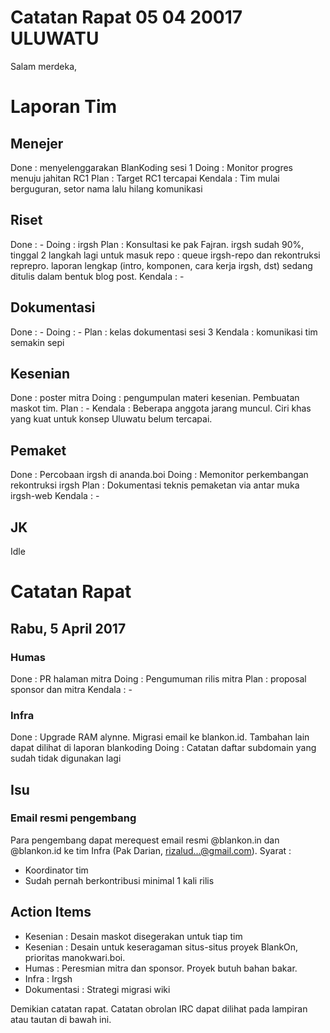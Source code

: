 # Catatan Rapat 05 04 20017 ULUWATU

Salam merdeka,

# Laporan Tim

## Menejer
Done : menyelenggarakan BlanKoding sesi 1
Doing : Monitor progres menuju jahitan RC1
Plan : Target RC1 tercapai
Kendala : Tim mulai berguguran, setor nama lalu hilang komunikasi

## Riset
Done : -
Doing : irgsh
Plan : Konsultasi ke pak Fajran.
irgsh sudah 90%, tinggal 2 langkah lagi untuk masuk repo : queue irgsh-repo dan rekontruksi reprepro. laporan lengkap (intro, komponen, cara kerja irgsh, dst) sedang ditulis dalam bentuk blog post.
Kendala : -

## Dokumentasi
Done : -
Doing : -
Plan : kelas dokumentasi sesi 3
Kendala : komunikasi tim semakin sepi

## Kesenian 
Done : poster mitra
Doing : pengumpulan materi kesenian. Pembuatan maskot tim.
Plan : -
Kendala : Beberapa anggota jarang muncul. Ciri khas yang kuat untuk konsep Uluwatu belum tercapai.

## Pemaket
Done : Percobaan irgsh di ananda.boi
Doing : Memonitor perkembangan rekontruksi irgsh
Plan : Dokumentasi teknis pemaketan via antar muka irgsh-web
Kendala : -

## JK
Idle
# Catatan Rapat 

## Rabu, 5 April 2017

### Humas
Done : PR halaman mitra
Doing : Pengumuman rilis mitra
Plan : proposal sponsor dan mitra
Kendala : -

### Infra
Done : Upgrade RAM alynne. Migrasi email ke blankon.id. Tambahan lain dapat dilihat di laporan blankoding
Doing : Catatan daftar subdomain yang sudah tidak digunakan lagi



## Isu

### Email resmi pengembang

Para pengembang dapat merequest email resmi @blankon.in dan @blankon.id ke tim Infra (Pak Darian, rizalud...@gmail.com). Syarat :

- Koordinator tim
- Sudah pernah berkontribusi minimal 1 kali rilis

## Action Items

- Kesenian : Desain maskot disegerakan untuk tiap tim
- Kesenian : Desain untuk keseragaman situs-situs proyek BlankOn, prioritas manokwari.boi.
- Humas : Peresmian mitra dan sponsor. Proyek butuh bahan bakar.
- Infra : Irgsh
- Dokumentasi : Strategi migrasi wiki

Demikian catatan rapat. Catatan obrolan IRC dapat dilihat pada lampiran atau tautan di bawah ini.

